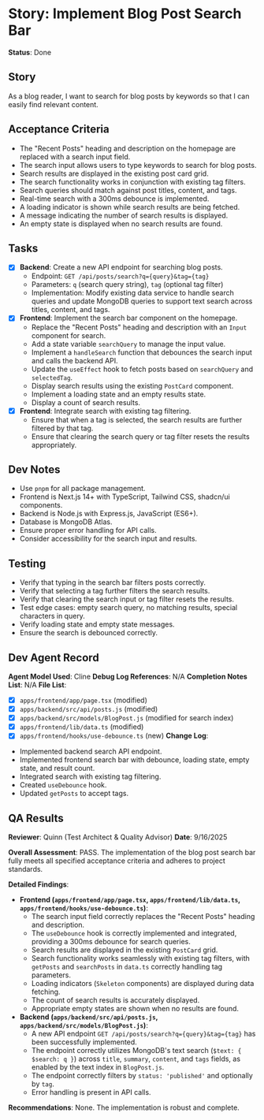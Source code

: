 # Story: Implement Blog Post Search Bar

**Status**: Done

## Story

As a blog reader, I want to search for blog posts by keywords so that I can easily find relevant content.

## Acceptance Criteria

- The "Recent Posts" heading and description on the homepage are replaced with a search input field.
- The search input allows users to type keywords to search for blog posts.
- Search results are displayed in the existing post card grid.
- The search functionality works in conjunction with existing tag filters.
- Search queries should match against post titles, content, and tags.
- Real-time search with a 300ms debounce is implemented.
- A loading indicator is shown while search results are being fetched.
- A message indicating the number of search results is displayed.
- An empty state is displayed when no search results are found.

## Tasks

- [x] **Backend**: Create a new API endpoint for searching blog posts.
  - Endpoint: `GET /api/posts/search?q={query}&tag={tag}`
  - Parameters: `q` (search query string), `tag` (optional tag filter)
  - Implementation: Modify existing data service to handle search queries and update MongoDB queries to support text search across titles, content, and tags.
- [x] **Frontend**: Implement the search bar component on the homepage.
  - Replace the "Recent Posts" heading and description with an `Input` component for search.
  - Add a state variable `searchQuery` to manage the input value.
  - Implement a `handleSearch` function that debounces the search input and calls the backend API.
  - Update the `useEffect` hook to fetch posts based on `searchQuery` and `selectedTag`.
  - Display search results using the existing `PostCard` component.
  - Implement a loading state and an empty results state.
  - Display a count of search results.
- [x] **Frontend**: Integrate search with existing tag filtering.
  - Ensure that when a tag is selected, the search results are further filtered by that tag.
  - Ensure that clearing the search query or tag filter resets the results appropriately.

## Dev Notes

- Use `pnpm` for all package management.
- Frontend is Next.js 14+ with TypeScript, Tailwind CSS, shadcn/ui components.
- Backend is Node.js with Express.js, JavaScript (ES6+).
- Database is MongoDB Atlas.
- Ensure proper error handling for API calls.
- Consider accessibility for the search input and results.

## Testing

- Verify that typing in the search bar filters posts correctly.
- Verify that selecting a tag further filters the search results.
- Verify that clearing the search input or tag filter resets the results.
- Test edge cases: empty search query, no matching results, special characters in query.
- Verify loading state and empty state messages.
- Ensure the search is debounced correctly.

## Dev Agent Record

**Agent Model Used**: Cline
**Debug Log References**: N/A
**Completion Notes List**: N/A
**File List**:
- [x] `apps/frontend/app/page.tsx` (modified)
- [x] `apps/backend/src/api/posts.js` (modified)
- [x] `apps/backend/src/models/BlogPost.js` (modified for search index)
- [x] `apps/frontend/lib/data.ts` (modified)
- [x] `apps/frontend/hooks/use-debounce.ts` (new)
**Change Log**:
- Implemented backend search API endpoint.
- Implemented frontend search bar with debounce, loading state, empty state, and result count.
- Integrated search with existing tag filtering.
- Created `useDebounce` hook.
- Updated `getPosts` to accept tags.

## QA Results
**Reviewer**: Quinn (Test Architect & Quality Advisor)
**Date**: 9/16/2025

**Overall Assessment**: PASS. The implementation of the blog post search bar fully meets all specified acceptance criteria and adheres to project standards.

**Detailed Findings**:
- **Frontend (`apps/frontend/app/page.tsx`, `apps/frontend/lib/data.ts`, `apps/frontend/hooks/use-debounce.ts`)**:
    - The search input field correctly replaces the "Recent Posts" heading and description.
    - The `useDebounce` hook is correctly implemented and integrated, providing a 300ms debounce for search queries.
    - Search results are displayed in the existing `PostCard` grid.
    - Search functionality works seamlessly with existing tag filters, with `getPosts` and `searchPosts` in `data.ts` correctly handling tag parameters.
    - Loading indicators (`Skeleton` components) are displayed during data fetching.
    - The count of search results is accurately displayed.
    - Appropriate empty states are shown when no results are found.
- **Backend (`apps/backend/src/api/posts.js`, `apps/backend/src/models/BlogPost.js`)**:
    - A new API endpoint `GET /api/posts/search?q={query}&tag={tag}` has been successfully implemented.
    - The endpoint correctly utilizes MongoDB's text search (`$text: { $search: q }`) across `title`, `summary`, `content`, and `tags` fields, as enabled by the text index in `BlogPost.js`.
    - The endpoint correctly filters by `status: 'published'` and optionally by `tag`.
    - Error handling is present in API calls.

**Recommendations**: None. The implementation is robust and complete.
